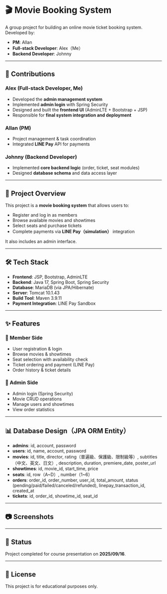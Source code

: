 # 🎬 Movie Booking System

A group project for building an online movie ticket booking system.  
Developed by:
- **PM**: Allan  
- **Full-stack Developer**: Alex（Me）  
- **Backend Developer**: Johnny  

---

## 👥 Contributions

### Alex (Full-stack Developer, Me)
- Developed the **admin management system**
- Implemented **admin login** with Spring Security  
- Designed and built the **frontend UI** (AdminLTE + Bootstrap + JSP)  
- Responsible for **final system integration and deployment**  

### Allan (PM)
- Project management & task coordination
- Integrated **LINE Pay** API for payments

### Johnny (Backend Developer)
- Implemented **core backend logic** (order, ticket, seat modules)  
- Designed **database schema** and data access layer  

---

## 📖 Project Overview
This project is a **movie booking system** that allows users to:
- Register and log in as members
- Browse available movies and showtimes
- Select seats and purchase tickets
- Complete payments via **LINE Pay（simulation）** integration

It also includes an admin interface.

---

## 🛠️ Tech Stack
- **Frontend**: JSP, Bootstrap, AdminLTE  
- **Backend**: Java 17, Spring Boot, Spring Security  
- **Database**: MariaDB (via JPA/Hibernate)  
- **Server**: Tomcat 10.1.43  
- **Build Tool**: Maven 3.9.11  
- **Payment Integration**: LINE Pay Sandbox  

---

## ✨ Features
### 👤 Member Side
- User registration & login
- Browse movies & showtimes
- Seat selection with availability check
- Ticket ordering and payment (LINE Pay)
- Order history & ticket details

### 🔧 Admin Side
- Admin login (Spring Security)
- Movie CRUD operations
- Manage users and showtimes
- View order statistics

---

## 📊 Database Design（JPA ORM Entity）
- **admins**: id, account, password
- **users**: id, name, account, password
- **movies**: id, title, director, rating（普遍級、保護級、限制級等）, subtitles（中文、英文、日文）, description, duration, premiere_date, poster_url
- **showtimes**: id, movie_id, start_time, price
- **seats**: id, row（A~D）, number（1~6）
- **orders**: order_id, order_number, user_id, total_amount, status (pending/paid/failed/canceled/refunded), linepay_transaction_id, created_at
- **tickets**: id, order_id, showtime_id, seat_id

---

## 📷 Screenshots


---

## 📌 Status
Project completed for course presentation on **2025/09/16**.

---

## 📄 License
This project is for educational purposes only.
